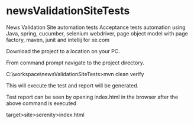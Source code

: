 # newsValidationSiteTests
News Validation Site automation tests
Acceptance tests automation using Java, spring, cucumber, selenium webdriver, page object model with page factory, maven, junit and intellij for xe.com

Download the project to a location on your PC.

From command prompt navigate to the project directory.

C:\workspace\newsValidationSiteTests>mvn clean verify

This will execute the test and report will be generated.

Test report can be seen by opening index.html in the browser after the above command is executed

target>site>serenity>index.html
